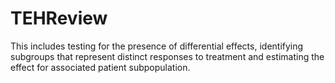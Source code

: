 # TEHReview
This includes testing for the presence of differential effects, identifying subgroups that represent distinct responses to treatment and estimating the effect for associated patient subpopulation. 
